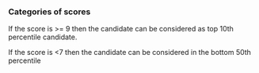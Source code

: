 ### Categories of scores
If the score is >= 9 then the candidate can be considered as top 10th percentile candidate.

If the score is <7 then the candidate can be considered in the bottom 50th percentile